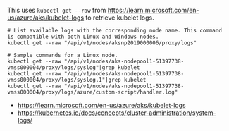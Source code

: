 This uses `kubectl get --raw` from https://learn.microsoft.com/en-us/azure/aks/kubelet-logs to retrieve kubelet logs.

```
# List available logs with the corresponding node name. This command is compatible with both Linux and Windows nodes.
kubectl get --raw "/api/v1/nodes/aksnp2019000006/proxy/logs"

# Sample commands for a Linux node.
kubectl get --raw "/api/v1/nodes/aks-nodepool1-51397738-vmss000004/proxy/logs/syslog"|grep kubelet
kubectl get --raw "/api/v1/nodes/aks-nodepool1-51397738-vmss000004/proxy/logs/syslog.1"|grep kubelet
kubectl get --raw "/api/v1/nodes/aks-nodepool1-51397738-vmss000004/proxy/logs/azure/custom-script/handler.log"
```

- https://learn.microsoft.com/en-us/azure/aks/kubelet-logs
- https://kubernetes.io/docs/concepts/cluster-administration/system-logs/
